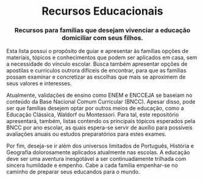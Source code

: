 <h1 align="center">Recursos Educacionais</h1>
<h3 align="center">Recursos para famílias que desejam vivenciar a educação domiciliar com seus filhos.</h3>

Esta lista possui o propósito de guiar e apresentar às famílias opções de materiais, tópicos e conhecimentos que podem ser aplicados em casa, sem a necessidade do vínculo escolar. Busca também apresentar opções de apostilas e currículos outrora difíceis de encontrar, para que as famílias possam examinar e concretizar as escolhas que mais se aproximem de seus valores e interesses.

Atualmente, validações de ensino como ENEM e ENCCEJA se baseiam no conteúdo da Base Nacional Comum Curricular (BNCC). Apesar disso, pode ser que famílias desejem optar por outros meios de educação, como a Educação Clássica, Waldorf ou Montessori. Para tal, este repositório apresentará, também, listas contendo os principais tópicos esperados pela BNCC por ano escolar, as quais espera-se servir de auxílio para possíveis avaliações anuais ou estudos preparatórios para estes exames.

Por fim, deseja-se ir além dos universos limitados de Português, História e Geografia dolorosamente aplicados atualmente nas escolas. A educação deve ser uma aventura inesgotável a ser continuadamente trilhada com sincera humildade e empenho. Cabe a cada família empenhar-se no caminho de preparar seus educandos para o mundo.
